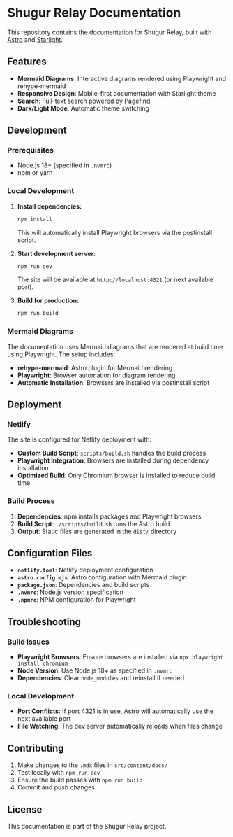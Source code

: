 # Shugur Relay Documentation

This repository contains the documentation for Shugur Relay, built with [Astro](https://astro.build) and [Starlight](https://starlight.astro.build).

## Features

- **Mermaid Diagrams**: Interactive diagrams rendered using Playwright and rehype-mermaid
- **Responsive Design**: Mobile-first documentation with Starlight theme
- **Search**: Full-text search powered by Pagefind
- **Dark/Light Mode**: Automatic theme switching

## Development

### Prerequisites

- Node.js 18+ (specified in `.nvmrc`)
- npm or yarn

### Local Development

1. **Install dependencies:**
   ```bash
   npm install
   ```
   
   This will automatically install Playwright browsers via the postinstall script.

2. **Start development server:**
   ```bash
   npm run dev
   ```
   
   The site will be available at `http://localhost:4321` (or next available port).

3. **Build for production:**
   ```bash
   npm run build
   ```

### Mermaid Diagrams

The documentation uses Mermaid diagrams that are rendered at build time using Playwright. The setup includes:

- **rehype-mermaid**: Astro plugin for Mermaid rendering
- **Playwright**: Browser automation for diagram rendering
- **Automatic Installation**: Browsers are installed via postinstall script

## Deployment

### Netlify

The site is configured for Netlify deployment with:

- **Custom Build Script**: `scripts/build.sh` handles the build process
- **Playwright Integration**: Browsers are installed during dependency installation
- **Optimized Build**: Only Chromium browser is installed to reduce build time

### Build Process

1. **Dependencies**: npm installs packages and Playwright browsers
2. **Build Script**: `./scripts/build.sh` runs the Astro build
3. **Output**: Static files are generated in the `dist/` directory

## Configuration Files

- **`netlify.toml`**: Netlify deployment configuration
- **`astro.config.mjs`**: Astro configuration with Mermaid plugin
- **`package.json`**: Dependencies and build scripts
- **`.nvmrc`**: Node.js version specification
- **`.npmrc`**: NPM configuration for Playwright

## Troubleshooting

### Build Issues

- **Playwright Browsers**: Ensure browsers are installed via `npx playwright install chromium`
- **Node Version**: Use Node.js 18+ as specified in `.nvmrc`
- **Dependencies**: Clear `node_modules` and reinstall if needed

### Local Development

- **Port Conflicts**: If port 4321 is in use, Astro will automatically use the next available port
- **File Watching**: The dev server automatically reloads when files change

## Contributing

1. Make changes to the `.mdx` files in `src/content/docs/`
2. Test locally with `npm run dev`
3. Ensure the build passes with `npm run build`
4. Commit and push changes

## License

This documentation is part of the Shugur Relay project.
